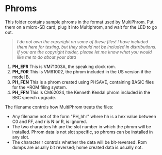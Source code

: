 Phroms
======

This folder contains sample phroms in the format used by MultiPhrom.
Put them on a micro-SD card, plug it into Multiphrom, and wait for the LED to go out.

> *I do not own the copyright on some of these files!
I have included them here for testing, but they should not be included in distributions.
If you are the copyright holder, please let me know what you would like me to do about your data*

1. **PH\_EFR** This is VM71003A, the speaking clock rom.
2. **PH\_F0R** This is VM61002, the phrom included in the US version if the model B.
3. **PH\_FEN** This is a phrom created using PHSAVE, containing BASIC files for the \*ROM filing system.
4. **PH\_FFN** This is CM62024, the Kenneth Kendal phrom included in the BBC speech upgrade.

The filename controls how MultiPhrom treats the files:
* Any filename not of the form "PH\_hhr" where hh is a hex value between C0 and FF,
and r is N or R, is ignored.
* The two characters hh are the slot number in which the phrom will be installed.
Phrom data is not slot specific, so phroms can be installed in any slot.
* The character r controls whether the data will be bit-reversed. Rom dumps are usually
bit reversed; home created data is usually not.

